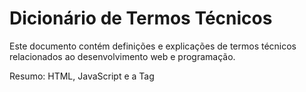 # Dicionário de Termos Técnicos

Este documento contém definições e explicações de termos técnicos relacionados ao desenvolvimento web e programação.

Resumo: HTML, JavaScript e a Tag <script>
Imagine a web como um Teatro:

HTML (HyperText Markup Language): É a estrutura do teatro, o palco com as cadeiras, iluminação e sinalizadores. Tudo o que você observa na página é montado pelo HTML, a base estática da cena.

JavaScript: É o roteiro e o ator que dá dinamismo e vida ao teatro. Contém as ordens e ações (como o "protagonista João" clicando para "abrir uma porta"), transformando o palco estático em uma experiência interativa.

O Navegador Web: É o "leitor" ou "diretor" que "abre o palco" para o espetáculo. Ele é a "autoridade sensorial" que faz com que tudo seja percebido, seja visual ou auditivo.

A Tag <script>: É a instrução vital no HTML que diz ao navegador para executar o JavaScript. Enquanto o JavaScript é a mensagem, a tag <script> é o mensageiro, garantindo que o roteiro chegue ao diretor para que o ator entre em ação no palco.

